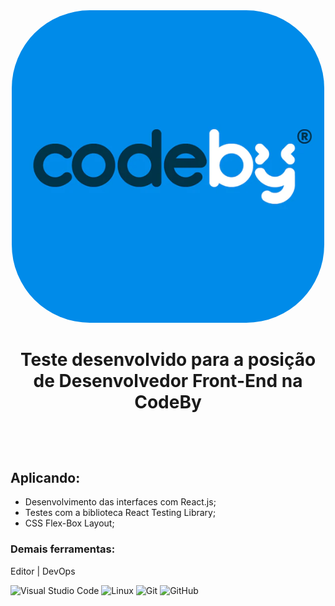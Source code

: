 <div>
<header align="center">
  <img style="border-radius:25%" src="./assets/codeby.png"/>
  <h1>Teste desenvolvido para a posição de Desenvolvedor Front-End na CodeBy</h1>
  <br />
</header>
<main>

## Aplicando:
  - Desenvolvimento das interfaces com React.js;
  - Testes com a biblioteca React Testing Library;
  - CSS Flex-Box Layout;


### Demais ferramentas:
  Editor | DevOps

  ![Visual Studio Code](https://img.shields.io/badge/-VSCode-444444?style=flat&logo=visual-studio-code&logoColor=007ACC)
  ![Linux](https://img.shields.io/badge/-Linux-222222?style=flat&logo=linux&logoColor=FCC624)
  ![Git](https://img.shields.io/badge/-Git-222222?style=flat&logo=git&logoColor=F05032)
  ![GitHub](https://img.shields.io/badge/-GitHub-222222?style=flat&logo=github&logoColor=181717)

</main>
</div>
